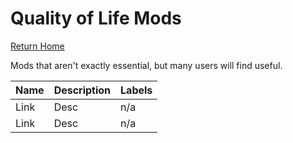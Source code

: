 # Quality of Life Mods
[Return Home](https://github.com/Geborgen/usefulmods)

Mods that aren't exactly essential, but many users will find useful.

| Name  | Description | Labels |
| ------------- | ------------- | ------------ |
| Link  | Desc  | n/a |
| Link  | Desc  | n/a |
